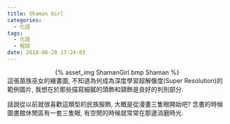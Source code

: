 ```yaml
---
title: Shaman Girl
categories:
  - 化語
tags:
  - 化語
  - 程設
date: 2018-08-20 17:24:03
---
```

<center>{% asset_img ShamanGirl.bmp Shaman %}</center>
這張苗族巫女的繪畫圖, 不知道為何成為深度學習超解像度(Super Resolution)的範例圖片, 我想在於那些描寫細膩的頭飾和頸飾是良好的判別部分.

話說從以前就很喜歡這類型的民族服飾, 大概是從漫畫三隻眼開始吧? 念書的時候圖書館休閒區有一套三隻眼, 有空閒的時候就常常在那邊消磨時光.
